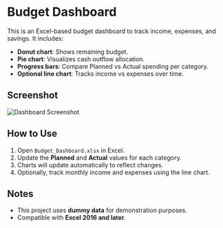 # Budget Dashboard

This is an Excel-based budget dashboard to track income, expenses, and savings. It includes:

- **Donut chart**: Shows remaining budget.
- **Pie chart**: Visualizes cash outflow allocation.
- **Progress bars**: Compare Planned vs Actual spending per category.
- **Optional line chart**: Tracks income vs expenses over time.

## Screenshot

![Dashboard Screenshot](images/dashboard.png)

## How to Use

1. Open `Budget_Dashboard.xlsx` in Excel.
2. Update the **Planned** and **Actual** values for each category.
3. Charts will update automatically to reflect changes.
4. Optionally, track monthly income and expenses using the line chart.

## Notes

- This project uses **dummy data** for demonstration purposes.
- Compatible with **Excel 2016 and later**.
